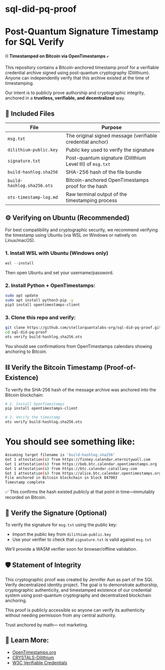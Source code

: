 # sql-did-pq-proof
# Post-Quantum Signature Timestamp for SQL Verify
⛓️ **Timestamped on Bitcoin via OpenTimestamps** `✔️`

This repository contains a Bitcoin-anchored timestamp proof for a verifiable credential archive signed using post-quantum cryptography (Dilithium). Anyone can independently verify that this archive existed at the time of timestamping.

Our intent is to publicly prove authorship and cryptographic integrity, anchored in a **trustless, verifiable, and decentralized** way.

## 📂 Included Files

| File                          | Purpose                                                             |
|-------------------------------|---------------------------------------------------------------------|
| `msg.txt`                     | The original signed message (verifiable credential anchor)          |
| `dilithium-public.key`        | Public key used to verify the signature                             |
| `signature.txt`               | Post-quantum signature (Dilithium Level III) of `msg.txt`           |
| `build-hashlog.sha256`        | SHA-256 hash of the file bundle                                     |
| `build-hashlog.sha256.ots`    | Bitcoin-anchored OpenTimestamps proof for the hash                  |
| `ots-timestamp-log.md`        | Raw terminal output of the timestamping process                     |

## ⚙️ Verifying on Ubuntu (Recommended)

For best compatibility and cryptographic security, we recommend verifying the timestamp using Ubuntu (via WSL on Windows or natively on Linux/macOS).

### 1. Install WSL with Ubuntu (Windows only)
```powershell
wsl --install
```
Then open Ubuntu and set your username/password.
### 2. Install Python + OpenTimestamps:
```bash
sudo apt update
sudo apt install python3-pip -y
pip3 install opentimestamps-client
```
### 3. Clone this repo and verify:
```bash
git clone https://github.com/stellarquantalabs-org/sql-did-pq-proof.git
cd sql-did-pq-proof
ots verify build-hashlog.sha256.ots
```
You should see confirmations from OpenTimestamps calendars showing anchoring to Bitcoin.


## ⛓️ Verify the Bitcoin Timestamp (Proof-of-Existence)
To verify the SHA-256 hash of the message archive was anchored into the Bitcoin blockchain:
```bash
# 1. Install OpenTimestamps
pip install opentimestamps-client

# 2. Verify the timestamp
ots verify build-hashlog.sha256.ots
```

# You should see something like:
```bash
Assuming target filename is 'build-hashlog.sha256'
Got 1 attestation(s) from https://finney.calendar.eternitywall.com
Got 1 attestation(s) from https://bob.btc.calendar.opentimestamps.org
Got 1 attestation(s) from https://btc.calendar.catallaxy.com
Got 1 attestation(s) from https://alice.btc.calendar.opentimestamps.org
File anchored in Bitcoin blockchain in block 847003
Timestamp complete
```
✅ This confirms the hash existed publicly at that point in time—immutably recorded on Bitcoin.


## 🔐 Verify the Signature (Optional)
To verify the signature for `msg.txt` using the public key:

- Import the public key from `dilithium-public.key`
- Use your verifier to check that `signature.txt` is valid against `msg.txt`

We’ll provide a WASM verifier soon for browser/offline validation.

## 🛡️ Statement of Integrity

This cryptographic proof was created by Jennifer Aun as part of the SQL Verify decentralized identity project. The goal is to demonstrate authorship, cryptographic authenticity, and timestamped existence of our credential system using post-quantum cryptography and decentralized blockchain anchoring.

This proof is publicly accessible so anyone can verify its authenticity without needing permission from any central authority.

Trust anchored by math— not marketing.

## 🧠 Learn More:

- [OpenTimestamps.org](https://opentimestamps.org)
- [CRYSTALS-Dilithium](https://pq-crystals.org/dilithium/)
- [W3C Verifiable Credentials](https://www.w3.org/TR/vc-data-model/)
